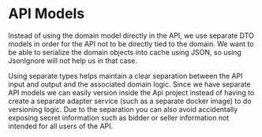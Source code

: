 # API Models

Instead of using the domain model directly in the API, we use separate DTO models in order
for the API not to be directly tied to the domain. We want to be able to serialize the domain
objects into cache using JSON, so using JsonIgnore will not help us in that case.

Using separate types helps maintain a clear separation between the API input and output and the
associated domain logic. Since we have separate API models we can easily version inside the Api project instead of having
to create a separate adapter service (such as a separate docker image) to do versioning logic.
Due to the separation you can also avoid accidentally exposing secret information such as bidder or seller
information not intended for all users of the API.